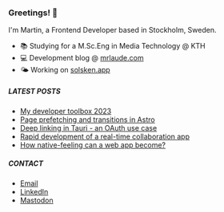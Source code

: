 ### Greetings! 👋

I'm Martin, a Frontend Developer based in Stockholm, Sweden.

* 📚 Studying for a M.Sc.Eng in Media Technology @ KTH
* 💻 Development blog @ [mrlaude.com](https://mrlaude.com)
* 🌤️ Working on [solsken.app](https://solsken.app)

##### LATEST POSTS
<!-- BLOG-POST-LIST:START -->
- [My developer toolbox 2023](https://mrlaude.com/blog/my-developer-toolbox-2023/)
- [Page prefetching and transitions in Astro](https://mrlaude.com/blog/astro-page-transitions/)
- [Deep linking in Tauri - an OAuth use case](https://mrlaude.com/blog/deep-linking-in-tauri-oauth/)
- [Rapid development of a real-time collaboration app](https://mrlaude.com/blog/gamesquad-app/)
- [How native-feeling can a web app become?](https://mrlaude.com/blog/solsken-app/)
<!-- BLOG-POST-LIST:END -->

##### CONTACT
* [Email](mailto:contact@mrlaude.com)
* [LinkedIn](https://www.linkedin.com/in/martinryberglaude/)
* [Mastodon](https://mastodon.green/@mrlaude)
